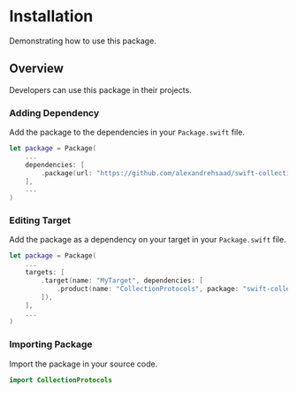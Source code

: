 # Installation

Demonstrating how to use this package.

## Overview

Developers can use this package in their projects.

### Adding Dependency

Add the package to the dependencies in your `Package.swift` file.

```swift
let package = Package(
    ...
    dependencies: [
        .package(url: "https://github.com/alexandrehsaad/swift-collection-protocols.git", branch: "main")
    ],
    ...
)
```

### Editing Target

Add the package as a dependency on your target in your `Package.swift` file.

```swift
let package = Package(
    ...
    targets: [
        .target(name: "MyTarget", dependencies: [
            .product(name: "CollectionProtocols", package: "swift-collection-protocols")
        ]),
    ],
    ...
)
```

### Importing Package

Import the package in your source code.

```swift
import CollectionProtocols
```
